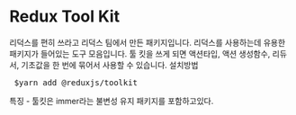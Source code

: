 # Redux Tool Kit

리덕스를 편히 쓰라고 리덕스 팀에서 만든 패키지입니다.
리덕스를 사용하는데 유용한 패키지가 들어있는 도구 모음입니다.
툴 킷을 쓰게 되면 액션타입, 액션 생성함수, 리듀서, 기초값을 한 번에 묶어서 사용할 수 있습니다.
설치방법

<pre> $yarn add @reduxjs/toolkit </pre>
 

특징 - 툴킷은 immer라는 불변성 유지 패키지를 포함하고있다.